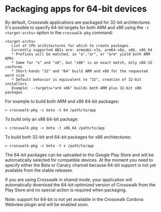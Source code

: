 # Packaging apps for 64-bit devices

By default, Crosswalk applications are packaged for 32-bit architectures. It's possible to specify 64-bit targets for both ARM and x86 using the `-t <target-archs>` option in the `crosswalk-pkg` command:

```cmdline
<target-archs>
   List of CPU architectures for which to create packages.
   Currently supported ABIs are: armeabi-v7a, arm64-v8a, x86, x86_64
   * Prefixes will be matched, so "a","ar", or "arm" yield both ARM APKs
   * Same for "x" and "x8", but "x86" is an exact match, only x86-32 conforms
   * Short-hands "32" and "64" build ARM and x86 for the requested word size
   * Default behavior is equivalent to "32", creation of 32-bit installers
   Example: --targets="arm x86" builds both ARM plus 32-bit x86 packages
```

For example to build both ARM and x86 64-bit packages:

```cmdline
> crosswalk-pkg -c beta -t 64 /path/to/app
```

To build only an x86 64-bit package:

```cmdline
> crosswalk-pkg -c beta -t x86_64 /path/to/app
```

To build both 32-bit and 64-bit packages for x86 architectures:

```cmdline
> crosswalk-pkg -c beta -t x /path/to/app
```

The 64-bit packages can be uploaded to the Google Play Store and will be automatically selected for compatible devices. At the moment you need to specify either the Beta or Canary channel because 64-bit support is not yet available from the stable releases.

If you are using Crosswalk in shared mode, your application will automatically download the 64-bit optimized version of Crosswalk from the Play Store and no special action is required when packaging.

Note: support for 64-bit is not yet available in the Crosswalk Cordova Webview plugin and will be enabled soon.

